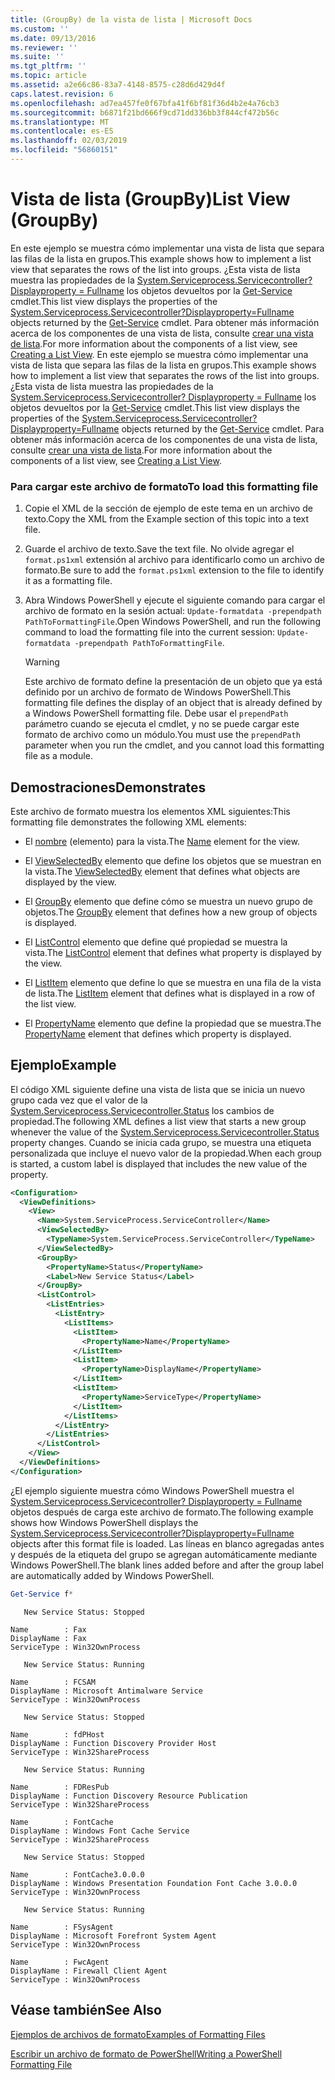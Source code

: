 ```yaml
---
title: (GroupBy) de la vista de lista | Microsoft Docs
ms.custom: ''
ms.date: 09/13/2016
ms.reviewer: ''
ms.suite: ''
ms.tgt_pltfrm: ''
ms.topic: article
ms.assetid: a2e66c86-83a7-4148-8575-c28d6d429d4f
caps.latest.revision: 6
ms.openlocfilehash: ad7ea457fe0f67bfa41f6bf81f36d4b2e4a76cb3
ms.sourcegitcommit: b6871f21bd666f9cd71dd336bb3f844cf472b56c
ms.translationtype: MT
ms.contentlocale: es-ES
ms.lasthandoff: 02/03/2019
ms.locfileid: "56860151"
---
```

# <a name="list-view-groupby"></a><span data-ttu-id="94c2b-102">Vista de lista (GroupBy)</span><span class="sxs-lookup"><span data-stu-id="94c2b-102">List View (GroupBy)</span></span>

<span data-ttu-id="94c2b-103">En este ejemplo se muestra cómo implementar una vista de lista que separa las filas de la lista en grupos.</span><span class="sxs-lookup"><span data-stu-id="94c2b-103">This example shows how to implement a list view that separates the rows of the list into groups.</span></span> <span data-ttu-id="94c2b-104">¿Esta vista de lista muestra las propiedades de la [System.Serviceprocess.Servicecontroller? Displayproperty = Fullname](/dotnet/api/System.ServiceProcess.ServiceController) los objetos devueltos por la [Get-Service](/powershell/module/microsoft.powershell.management/get-service) cmdlet.</span><span class="sxs-lookup"><span data-stu-id="94c2b-104">This list view displays the properties of the [System.Serviceprocess.Servicecontroller?Displayproperty=Fullname](/dotnet/api/System.ServiceProcess.ServiceController) objects returned by the [Get-Service](/powershell/module/microsoft.powershell.management/get-service) cmdlet.</span></span> <span data-ttu-id="94c2b-105">Para obtener más información acerca de los componentes de una vista de lista, consulte [crear una vista de lista](./creating-a-list-view.md).</span><span class="sxs-lookup"><span data-stu-id="94c2b-105">For more information about the components of a list view, see [Creating a List View](./creating-a-list-view.md).</span></span>
<span data-ttu-id="94c2b-106">En este ejemplo se muestra cómo implementar una vista de lista que separa las filas de la lista en grupos.</span><span class="sxs-lookup"><span data-stu-id="94c2b-106">This example shows how to implement a list view that separates the rows of the list into groups.</span></span> <span data-ttu-id="94c2b-107">¿Esta vista de lista muestra las propiedades de la [System.Serviceprocess.Servicecontroller? Displayproperty = Fullname](/dotnet/api/System.ServiceProcess.ServiceController) los objetos devueltos por la [Get-Service](/powershell/module/Microsoft.PowerShell.Management/Get-Service) cmdlet.</span><span class="sxs-lookup"><span data-stu-id="94c2b-107">This list view displays the properties of the [System.Serviceprocess.Servicecontroller?Displayproperty=Fullname](/dotnet/api/System.ServiceProcess.ServiceController) objects returned by the [Get-Service](/powershell/module/Microsoft.PowerShell.Management/Get-Service) cmdlet.</span></span> <span data-ttu-id="94c2b-108">Para obtener más información acerca de los componentes de una vista de lista, consulte [crear una vista de lista](./creating-a-list-view.md).</span><span class="sxs-lookup"><span data-stu-id="94c2b-108">For more information about the components of a list view, see [Creating a List View](./creating-a-list-view.md).</span></span>

### <a name="to-load-this-formatting-file"></a><span data-ttu-id="94c2b-109">Para cargar este archivo de formato</span><span class="sxs-lookup"><span data-stu-id="94c2b-109">To load this formatting file</span></span>

1. <span data-ttu-id="94c2b-110">Copie el XML de la sección de ejemplo de este tema en un archivo de texto.</span><span class="sxs-lookup"><span data-stu-id="94c2b-110">Copy the XML from the Example section of this topic into a text file.</span></span>

2. <span data-ttu-id="94c2b-111">Guarde el archivo de texto.</span><span class="sxs-lookup"><span data-stu-id="94c2b-111">Save the text file.</span></span> <span data-ttu-id="94c2b-112">No olvide agregar el `format.ps1xml` extensión al archivo para identificarlo como un archivo de formato.</span><span class="sxs-lookup"><span data-stu-id="94c2b-112">Be sure to add the `format.ps1xml` extension to the file to identify it as a formatting file.</span></span>

3. <span data-ttu-id="94c2b-113">Abra Windows PowerShell y ejecute el siguiente comando para cargar el archivo de formato en la sesión actual: `Update-formatdata -prependpath PathToFormattingFile`.</span><span class="sxs-lookup"><span data-stu-id="94c2b-113">Open Windows PowerShell, and run the following command to load the formatting file into the current session: `Update-formatdata -prependpath PathToFormattingFile`.</span></span>

   > [!WARNING]
   > <span data-ttu-id="94c2b-114">Este archivo de formato define la presentación de un objeto que ya está definido por un archivo de formato de Windows PowerShell.</span><span class="sxs-lookup"><span data-stu-id="94c2b-114">This formatting file defines the display of an object that is already defined by a Windows PowerShell formatting file.</span></span> <span data-ttu-id="94c2b-115">Debe usar el `prependPath` parámetro cuando se ejecuta el cmdlet, y no se puede cargar este formato de archivo como un módulo.</span><span class="sxs-lookup"><span data-stu-id="94c2b-115">You must use the `prependPath` parameter when you run the cmdlet, and you cannot load this formatting file as a module.</span></span>

## <a name="demonstrates"></a><span data-ttu-id="94c2b-116">Demostraciones</span><span class="sxs-lookup"><span data-stu-id="94c2b-116">Demonstrates</span></span>

<span data-ttu-id="94c2b-117">Este archivo de formato muestra los elementos XML siguientes:</span><span class="sxs-lookup"><span data-stu-id="94c2b-117">This formatting file demonstrates the following XML elements:</span></span>

- <span data-ttu-id="94c2b-118">El [nombre](./name-element-for-view-format.md) (elemento) para la vista.</span><span class="sxs-lookup"><span data-stu-id="94c2b-118">The [Name](./name-element-for-view-format.md) element for the view.</span></span>

- <span data-ttu-id="94c2b-119">El [ViewSelectedBy](./viewselectedby-element-format.md) elemento que define los objetos que se muestran en la vista.</span><span class="sxs-lookup"><span data-stu-id="94c2b-119">The [ViewSelectedBy](./viewselectedby-element-format.md) element that defines what objects are displayed by the view.</span></span>

- <span data-ttu-id="94c2b-120">El [GroupBy](./viewselectedby-element-format.md) elemento que define cómo se muestra un nuevo grupo de objetos.</span><span class="sxs-lookup"><span data-stu-id="94c2b-120">The [GroupBy](./viewselectedby-element-format.md) element that defines how a new group of objects is displayed.</span></span>

- <span data-ttu-id="94c2b-121">El [ListControl](./listcontrol-element-format.md) elemento que define qué propiedad se muestra la vista.</span><span class="sxs-lookup"><span data-stu-id="94c2b-121">The [ListControl](./listcontrol-element-format.md) element that defines what property is displayed by the view.</span></span>

- <span data-ttu-id="94c2b-122">El [ListItem](./listitem-element-for-listitems-for-listcontrol-format.md) elemento que define lo que se muestra en una fila de la vista de lista.</span><span class="sxs-lookup"><span data-stu-id="94c2b-122">The [ListItem](./listitem-element-for-listitems-for-listcontrol-format.md) element that defines what is displayed in a row of the list view.</span></span>

- <span data-ttu-id="94c2b-123">El [PropertyName](./propertyname-element-for-listitem-for-listcontrol-format.md) elemento que define la propiedad que se muestra.</span><span class="sxs-lookup"><span data-stu-id="94c2b-123">The [PropertyName](./propertyname-element-for-listitem-for-listcontrol-format.md) element that defines which property is displayed.</span></span>

## <a name="example"></a><span data-ttu-id="94c2b-124">Ejemplo</span><span class="sxs-lookup"><span data-stu-id="94c2b-124">Example</span></span>

<span data-ttu-id="94c2b-125">El código XML siguiente define una vista de lista que se inicia un nuevo grupo cada vez que el valor de la [System.Serviceprocess.Servicecontroller.Status](/dotnet/api/System.ServiceProcess.ServiceController.Status) los cambios de propiedad.</span><span class="sxs-lookup"><span data-stu-id="94c2b-125">The following XML defines a list view that starts a new group whenever the value of the [System.Serviceprocess.Servicecontroller.Status](/dotnet/api/System.ServiceProcess.ServiceController.Status) property changes.</span></span> <span data-ttu-id="94c2b-126">Cuando se inicia cada grupo, se muestra una etiqueta personalizada que incluye el nuevo valor de la propiedad.</span><span class="sxs-lookup"><span data-stu-id="94c2b-126">When each group is started, a custom label is displayed that includes the new value of the property.</span></span>

```xml
<Configuration>
  <ViewDefinitions>
    <View>
      <Name>System.ServiceProcess.ServiceController</Name>
      <ViewSelectedBy>
        <TypeName>System.ServiceProcess.ServiceController</TypeName>
      </ViewSelectedBy>
      <GroupBy>
        <PropertyName>Status</PropertyName>
        <Label>New Service Status</Label>
      </GroupBy>
      <ListControl>
        <ListEntries>
          <ListEntry>
            <ListItems>
              <ListItem>
                <PropertyName>Name</PropertyName>
              </ListItem>
              <ListItem>
                <PropertyName>DisplayName</PropertyName>
              </ListItem>
              <ListItem>
                <PropertyName>ServiceType</PropertyName>
              </ListItem>
            </ListItems>
          </ListEntry>
        </ListEntries>
      </ListControl>
    </View>
  </ViewDefinitions>
</Configuration>
```

<span data-ttu-id="94c2b-127">¿El ejemplo siguiente muestra cómo Windows PowerShell muestra el [System.Serviceprocess.Servicecontroller? Displayproperty = Fullname](/dotnet/api/System.ServiceProcess.ServiceController) objetos después de carga este archivo de formato.</span><span class="sxs-lookup"><span data-stu-id="94c2b-127">The following example shows how Windows PowerShell displays the [System.Serviceprocess.Servicecontroller?Displayproperty=Fullname](/dotnet/api/System.ServiceProcess.ServiceController) objects after this format file is loaded.</span></span> <span data-ttu-id="94c2b-128">Las líneas en blanco agregadas antes y después de la etiqueta del grupo se agregan automáticamente mediante Windows PowerShell.</span><span class="sxs-lookup"><span data-stu-id="94c2b-128">The blank lines added before and after the group label are automatically added by Windows PowerShell.</span></span>

```powershell
Get-Service f*
```

```output
   New Service Status: Stopped

Name        : Fax
DisplayName : Fax
ServiceType : Win32OwnProcess

   New Service Status: Running

Name        : FCSAM
DisplayName : Microsoft Antimalware Service
ServiceType : Win32OwnProcess

   New Service Status: Stopped

Name        : fdPHost
DisplayName : Function Discovery Provider Host
ServiceType : Win32ShareProcess

   New Service Status: Running

Name        : FDResPub
DisplayName : Function Discovery Resource Publication
ServiceType : Win32ShareProcess

Name        : FontCache
DisplayName : Windows Font Cache Service
ServiceType : Win32ShareProcess

   New Service Status: Stopped

Name        : FontCache3.0.0.0
DisplayName : Windows Presentation Foundation Font Cache 3.0.0.0
ServiceType : Win32OwnProcess

   New Service Status: Running

Name        : FSysAgent
DisplayName : Microsoft Forefront System Agent
ServiceType : Win32OwnProcess

Name        : FwcAgent
DisplayName : Firewall Client Agent
ServiceType : Win32OwnProcess
```

## <a name="see-also"></a><span data-ttu-id="94c2b-129">Véase también</span><span class="sxs-lookup"><span data-stu-id="94c2b-129">See Also</span></span>

[<span data-ttu-id="94c2b-130">Ejemplos de archivos de formato</span><span class="sxs-lookup"><span data-stu-id="94c2b-130">Examples of Formatting Files</span></span>](./examples-of-formatting-files.md)

[<span data-ttu-id="94c2b-131">Escribir un archivo de formato de PowerShell</span><span class="sxs-lookup"><span data-stu-id="94c2b-131">Writing a PowerShell Formatting File</span></span>](./writing-a-powershell-formatting-file.md)
